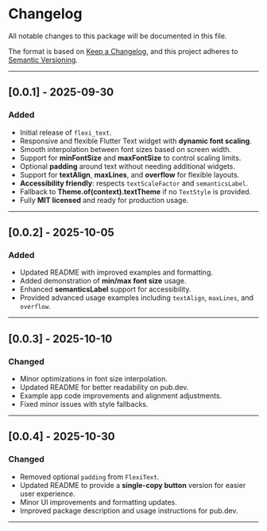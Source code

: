# Changelog

All notable changes to this package will be documented in this file.

The format is based on [Keep a Changelog](https://keepachangelog.com/en/1.0.0/), 
and this project adheres to [Semantic Versioning](https://semver.org/).

---

## [0.0.1] - 2025-09-30
### Added
- Initial release of `flexi_text`.
- Responsive and flexible Flutter Text widget with **dynamic font scaling**.
- Smooth interpolation between font sizes based on screen width.
- Support for **minFontSize** and **maxFontSize** to control scaling limits.
- Optional **padding** around text without needing additional widgets.
- Support for **textAlign**, **maxLines**, and **overflow** for flexible layouts.
- **Accessibility friendly**: respects `textScaleFactor` and `semanticsLabel`.
- Fallback to **Theme.of(context).textTheme** if no `TextStyle` is provided.
- Fully **MIT licensed** and ready for production usage.

---

## [0.0.2] - 2025-10-05
### Added
- Updated README with improved examples and formatting.
- Added demonstration of **min/max font size** usage.
- Enhanced **semanticsLabel** support for accessibility.
- Provided advanced usage examples including `textAlign`, `maxLines`, and `overflow`.

---

## [0.0.3] - 2025-10-10
### Changed
- Minor optimizations in font size interpolation.
- Updated README for better readability on pub.dev.
- Example app code improvements and alignment adjustments.
- Fixed minor issues with style fallbacks.

---

## [0.0.4] - 2025-10-30
### Changed
- Removed optional `padding` from `FlexiText`.
- Updated README to provide a **single-copy button** version for easier user experience.
- Minor UI improvements and formatting updates.
- Improved package description and usage instructions for pub.dev.

---
